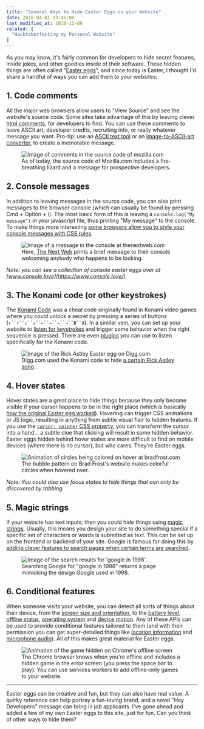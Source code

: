 ```yaml
---
title: "Several Ways to Hide Easter Eggs on your Website"
date: 2018-04-01 23:45:00
last_modified_at: 2018-11-09
related: [
  "Hacktoberfesting my Personal Website"
]
---
```


As you may know, it's fairly common for developers to hide secret features, inside jokes, and other goodies inside of their software. These hidden things are often called "[Easter eggs](<https://en.wikipedia.org/wiki/Easter_egg_(media)>)", and since today is Easter, I thought I'd share a handful of ways you can add them to your websites:

## 1. Code comments

All the major web browsers allow users to "View Source" and see the website's source code. Some sites take advantage of this by leaving clever [html comments](https://www.w3schools.com/html/html_comments.asp), for developers to find. You can use these comments to leave ASCII art, developer credits, recruiting info, or really whatever message you want. Pro-tip: use an [ASCII text tool](http://patorjk.com/software/taag/) or an [image-to-ASCII-art converter](https://manytools.org/hacker-tools/convert-images-to-ascii-art/), to create a memorable message.

<figure>
  <img src="{{site.url}}/assets/images/mozilla-view-source.png" alt="Image of comments in the source code of mozilla.com"/>
  <figcaption>As of today, the source code of Mozilla.com includes a fire-breathing lizard and a message for prospective developers.</figcaption>
</figure>

## 2. Console messages

In addition to leaving messages in the source code, you can also print messages to the browser console (which can usually be found by pressing Cmd + Option + i). The most basic form of this is leaving a `console.log("My message")` in your javascript file, thus printing "My message" to the console. To make things more interesting [some browsers allow you to style your console messages with CSS rules](https://stackoverflow.com/a/13017382/1154642).

<figure class="center">
  <img src="{{site.url}}/assets/images/TNW-console-message.png" alt="Image of a message in the console at thenextweb.com" />
  <figcaption>Here, <a href="https://thenextweb.com/">The Next Web</a> prints a brief message to their console welcoming anybody who happens to be looking.</figcaption>
</figure>

_Note: you can see a collection of console easter eggs over at [www.console.love](https://www.console.love/)_

## 3. The Konami code (or other keystrokes)

The [Konami Code](https://en.wikipedia.org/wiki/Konami_Code) was a cheat code originally found in Konami video games where you could unlock a secret by pressing a series of buttons (` ↑``↑``↓``↓``←``→``←``→``B``A `). In a similar vein, you can set up your website to [listen for keystrokes](https://developer.mozilla.org/en-US/docs/Web/API/KeyboardEvent#Example) and trigger some behavior when the right sequence is pressed. There are even [plugins](https://github.com/tommcfarlin/konami-code) you can use to listen specifically for the Konami code.

<figure>
  <img src="{{site.url}}/assets/images/digg-konami.png" alt="Image of the Rick Astley Easter egg on Digg.com" />
  <figcaption>Digg.com used the Konami code to hide <a href="https://www.youtube.com/watch?v=dQw4w9WgXcQ">a certain Rick Astley song</a>...</figcaption>
</figure>

## 4. Hover states

Hover states are a great place to hide things because they only become visible if your cursor happens to be in the right place (which is basically [how the original Easter egg worked](<https://en.wikipedia.org/wiki/Easter_egg_(media)#Origin>)). Hovering can trigger CSS animations or JS logic, resulting in anything from subtle visual flair to hidden features. If you use the [`cursor: pointer` CSS property](https://css-tricks.com/almanac/properties/c/cursor/), you can transform the cursor into a hand... a subtle clue that clicking will result in some hidden behavior. Easter eggs hidden behind hover states are more difficult to find on mobile devices (where there is no cursor), but who cares. They're Easter eggs.

<figure>
  <img src="{{site.url}}/assets/images/brad-frost-hover-animation.gif" alt="Animation of circles being colored on hover at bradfrost.com" />
  <figcaption>The bubble pattern on Brad Frost's website makes colorful circles when hovered over.</figcaption>
</figure>

*Note: You could also use focus states to hide things that can only be discovered by tabbing.*

## 5. Magic strings

If your website has text inputs, then you could hide things using [magic strings](https://en.wikipedia.org/wiki/Magic_string). Usually, this means you design your site to do something special if a specific set of characters or words is submitted as text. This can be set up on the frontend or backend of your site. Google is famous for doing this by [adding clever features to search pages when certain terms are searched](https://en.wikipedia.org/wiki/List_of_Google_Easter_eggs#Search_engine).

<figure>
  <img src="{{site.url}}/assets/images/google-in-1998-search.png" alt="Image of the search results for 'google in 1998'." />
  <figcaption>Searching Google for "google in 1998" returns a page mimicking the design Google used in 1998.</figcaption>
</figure>

## 6. Conditional features

When someone visits your website, you can detect all sorts of things about their device, from the [screen size and orientation](https://mislav.net/2010/04/targeted-css/), to the [battery level](https://developer.mozilla.org/en-US/docs/Web/API/Battery_Status_API), [offline status](https://developers.google.com/web/fundamentals/codelabs/offline/), [operating system](https://github.com/bestiejs/platform.js/) and [device motion](https://developers.google.com/web/fundamentals/native-hardware/device-orientation/). Any of these APIs can be used to provide conditional features tailored to them (and with their permission you can get super-detailed things like [location information](https://developer.mozilla.org/en-US/docs/Web/API/Geolocation/Using_geolocation) and [microphone audio](https://developer.mozilla.org/en-US/docs/Web/API/Geolocation/Using_geolocation)). All of this makes great material for Easter eggs.

<figure>
  <img src="{{site.url}}/assets/images/chrome-offline-game.gif" alt="Animation of the game hidden on Chrome's offline screen" />
  <figcaption>The Chrome browser knows when you're offline and includes a hidden game in the error screen (you press the space bar to play). You can use services workers to add offline-only games to your website.</figcaption>
</figure>

<hr class="section-divider" />

Easter eggs can be creative and fun, but they can also have real value. A quirky reference can help portray a fun-loving brand, and a novel "Hey Developers" message can bring in job applicants. I've gone ahead and added a few of my own Easter eggs to this site, just for fun. Can you think of other ways to hide them?
